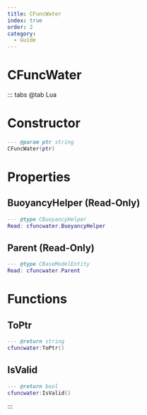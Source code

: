 ```yaml
---
title: CFuncWater
index: true
order: 2
category:
  - Guide
---
```


# CFuncWater

::: tabs
@tab Lua
# Constructor
```lua
--- @param ptr string
CFuncWater(ptr)
```
# Properties
## BuoyancyHelper (Read-Only)
```lua
--- @type CBuoyancyHelper
Read: cfuncwater.BuoyancyHelper
```
## Parent (Read-Only)
```lua
--- @type CBaseModelEntity
Read: cfuncwater.Parent
```
# Functions
## ToPtr
```lua
--- @return string
cfuncwater:ToPtr()
```
## IsValid
```lua
--- @return bool
cfuncwater:IsValid()
```

:::